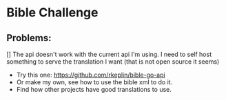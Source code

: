 # Bible Challenge

## Problems:
[] The api doesn't work with the current api I'm using. I need to self host something to serve the translation I want (that is not open source it seems)
- Try this one: https://github.com/rkeplin/bible-go-api
- Or make my own, see how to use the bible xml to do it.
- Find how other projects have good translations to use.
